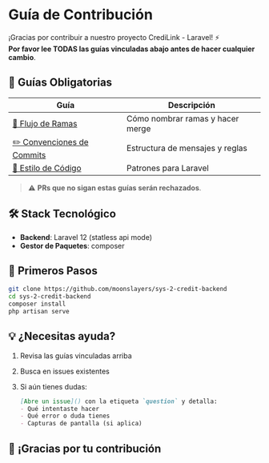 # Guía de Contribución

¡Gracias por contribuir a nuestro proyecto CrediLink - Laravel! ⚡  
**Por favor lee TODAS las guías vinculadas abajo antes de hacer cualquier cambio**.

## 📜 Guías Obligatorias

| Guía | Descripción |
|------|-------------|
| [🔀 Flujo de Ramas](./BRANCH_GUIDE.md) | Cómo nombrar ramas y hacer merge |
| [✏️ Convenciones de Commits](./COMMIT_GUIDE.md) | Estructura de mensajes y reglas |
| [🎨 Estilo de Código](./CODE_STYLE.md) | Patrones para Laravel |

> ⚠️ **PRs que no sigan estas guías serán rechazados**.

## 🛠️ Stack Tecnológico

- **Backend**: Laravel 12 (statless api mode)
- **Gestor de Paquetes**: composer

## 🚀 Primeros Pasos

```bash
git clone https://github.com/moonslayers/sys-2-credit-backend
cd sys-2-credit-backend
composer install
php artisan serve
```

## 💡 ¿Necesitas ayuda?

1. Revisa las guías vinculadas arriba
2. Busca en issues existentes
3. Si aún tienes dudas:

   ```markdown
   [Abre un issue]() con la etiqueta `question` y detalla:
   - Qué intentaste hacer
   - Qué error o duda tienes
   - Capturas de pantalla (si aplica)
   ```

## 🙌 ¡Gracias por tu contribución
